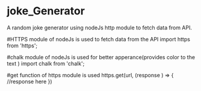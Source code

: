# joke_Generator
A random joke generator using nodeJs http module to fetch data from API.

#HTTPS module of nodeJs is used to fetch data from the API 
import https from 'https';

#chalk module of nodeJs is used for better apperance(provides color to the text )
import chalk from 'chalk';

#get function of https module is used
https.get(url, (response ) => {
       //response here
})
